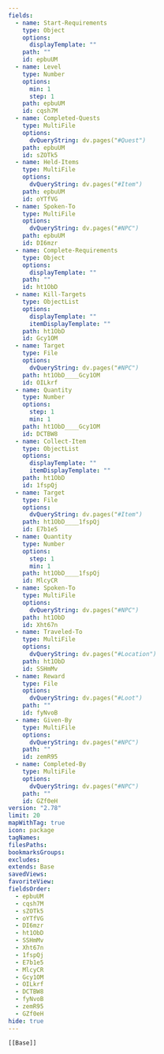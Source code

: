 ```yaml
---
fields:
  - name: Start-Requirements
    type: Object
    options:
      displayTemplate: ""
    path: ""
    id: epbuUM
  - name: Level
    type: Number
    options:
      min: 1
      step: 1
    path: epbuUM
    id: cqsh7M
  - name: Completed-Quests
    type: MultiFile
    options:
      dvQueryString: dv.pages("#Quest")
    path: epbuUM
    id: sZOTk5
  - name: Held-Items
    type: MultiFile
    options:
      dvQueryString: dv.pages("#Item")
    path: epbuUM
    id: oYTfVG
  - name: Spoken-To
    type: MultiFile
    options:
      dvQueryString: dv.pages("#NPC")
    path: epbuUM
    id: DI6mzr
  - name: Complete-Requirements
    type: Object
    options:
      displayTemplate: ""
    path: ""
    id: ht1ObD
  - name: Kill-Targets
    type: ObjectList
    options:
      displayTemplate: ""
      itemDisplayTemplate: ""
    path: ht1ObD
    id: Gcy1OM
  - name: Target
    type: File
    options:
      dvQueryString: dv.pages("#NPC")
    path: ht1ObD____Gcy1OM
    id: OILkrf
  - name: Quantity
    type: Number
    options:
      step: 1
      min: 1
    path: ht1ObD____Gcy1OM
    id: DCTBW8
  - name: Collect-Item
    type: ObjectList
    options:
      displayTemplate: ""
      itemDisplayTemplate: ""
    path: ht1ObD
    id: 1fspQj
  - name: Target
    type: File
    options:
      dvQueryString: dv.pages("#Item")
    path: ht1ObD____1fspQj
    id: E7b1e5
  - name: Quantity
    type: Number
    options:
      step: 1
      min: 1
    path: ht1ObD____1fspQj
    id: MlcyCR
  - name: Spoken-To
    type: MultiFile
    options:
      dvQueryString: dv.pages("#NPC")
    path: ht1ObD
    id: Xht67n
  - name: Traveled-To
    type: MultiFile
    options:
      dvQueryString: dv.pages("#Location")
    path: ht1ObD
    id: SSHmMv
  - name: Reward
    type: File
    options:
      dvQueryString: dv.pages("#Loot")
    path: ""
    id: fyNvoB
  - name: Given-By
    type: MultiFile
    options:
      dvQueryString: dv.pages("#NPC")
    path: ""
    id: zemR95
  - name: Completed-By
    type: MultiFile
    options:
      dvQueryString: dv.pages("#NPC")
    path: ""
    id: GZf0eH
version: "2.78"
limit: 20
mapWithTag: true
icon: package
tagNames: 
filesPaths: 
bookmarksGroups: 
excludes: 
extends: Base
savedViews: 
favoriteView: 
fieldsOrder:
  - epbuUM
  - cqsh7M
  - sZOTk5
  - oYTfVG
  - DI6mzr
  - ht1ObD
  - SSHmMv
  - Xht67n
  - 1fspQj
  - E7b1e5
  - MlcyCR
  - Gcy1OM
  - OILkrf
  - DCTBW8
  - fyNvoB
  - zemR95
  - GZf0eH
hide: true
---
```

```meta-bind-embed
[[Base]]
```